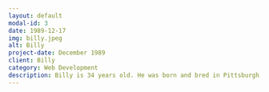 ```yaml
---
layout: default
modal-id: 3
date: 1989-12-17
img: billy.jpeg
alt: Billy
project-date: December 1989
client: Billy
category: Web Development
description: Billy is 34 years old. He was born and bred in Pittsburgh, PA. He graduated from University of Pittsburgh (main campus) and currently works as a Software Engineering Senior Manager. Billy loves to garden, hike, cook food, hangs out with the dogs and play video games. Billy has 3 siblings. 
---
```

